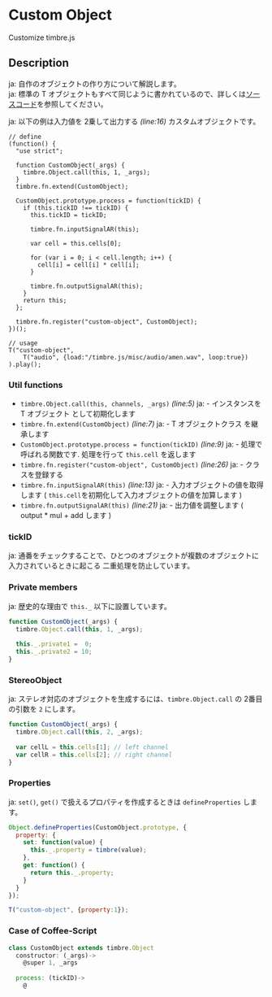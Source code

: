 Custom Object
=============
Customize timbre.js

## Description ##
ja: 自作のオブジェクトの作り方について解説します。  
ja: 標準の T オブジェクトもすべて同じように書かれているので、詳しくは[ソースコード](https://github.com/mohayonao/timbre.js/blob/master/src/objects/)を参照してください。

ja: 以下の例は入力値を 2乗して出力する _(line:16)_ カスタムオブジェクトです。

```timbre
// define
(function() {
  "use strict";
  
  function CustomObject(_args) {
    timbre.Object.call(this, 1, _args);
  }
  timbre.fn.extend(CustomObject);
  
  CustomObject.prototype.process = function(tickID) {
    if (this.tickID !== tickID) {
      this.tickID = tickID;
      
      timbre.fn.inputSignalAR(this);
      
      var cell = this.cells[0];
      
      for (var i = 0; i < cell.length; i++) {
        cell[i] = cell[i] * cell[i];
      }
      
      timbre.fn.outputSignalAR(this);
    }
    return this;
  };
  
  timbre.fn.register("custom-object", CustomObject);
})();

// usage
T("custom-object", 
    T("audio", {load:"/timbre.js/misc/audio/amen.wav", loop:true})
).play();
```

### Util functions ###
- `timbre.Object.call(this, channels, _args)` _(line:5)_
ja:  - インスタンスを T オブジェクト として初期化します
- `timbre.fn.extend(CustomObject)` _(line:7)_
ja:  - T オブジェクトクラス を継承します
- `CustomObject.prototype.process = function(tickID)` _(line:9)_
ja:  - 処理で呼ばれる関数です. 処理を行って `this.cell` を返します
- `timbre.fn.register("custom-object", CustomObject)` _(line:26)_
ja:  - クラスを登録する
- `timbre.fn.inputSignalAR(this)` _(line:13)_
ja:  - 入力オブジェクトの値を取得します ( `this.cell`を初期化して入力オブジェクトの値を加算します )
- `timbre.fn.outputSignalAR(this)` _(line:21)_
ja:  - 出力値を調整します ( output * mul + add します )
  
### tickID ###
ja: 通番をチェックすることで、ひとつのオブジェクトが複数のオブジェクトに入力されているときに起こる 二重処理を防止しています。
  
### Private members ###
ja: 歴史的な理由で `this._` 以下に設置しています。

```js
function CustomObject(_args) {
  timbre.Object.call(this, 1, _args);
  
  this._.private1 =  0;
  this._.private2 = 10;
}
```

### StereoObject ###
ja: ステレオ対応のオブジェクトを生成するには、`timbre.Object.call` の 2番目の引数を `2` にします。

```js
function CustomObject(_args) {
  timbre.Object.call(this, 2, _args);
  
  var cellL = this.cells[1]; // left channel
  var cellR = this.cells[2]; // right channel
}
```

### Properties ###
ja: `set()`, `get()` で扱えるプロパティを作成するときは `defineProperties` します。
```js
Object.defineProperties(CustomObject.prototype, {
  property: {
    set: function(value) {
      this._.property = timbre(value);
    },
    get: function() {
      return this._.property;
    }
  }
});

T("custom-object", {property:1});
```

### Case of Coffee-Script ###
```js
class CustomObject extends timbre.Object
  constructor: (_args)->
    @super 1, _args
      
  process: (tickID)->
    @
```
